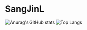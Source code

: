 # SangJinL
![Anurag's GitHub stats](https://github-readme-stats.vercel.app/api?username={kyun212k@gmail.com}&show_icons=true&theme=radical)
![Top Langs](https://github-readme-stats.vercel.app/api/top-langs/?username={kyun212k@gmail.com})
